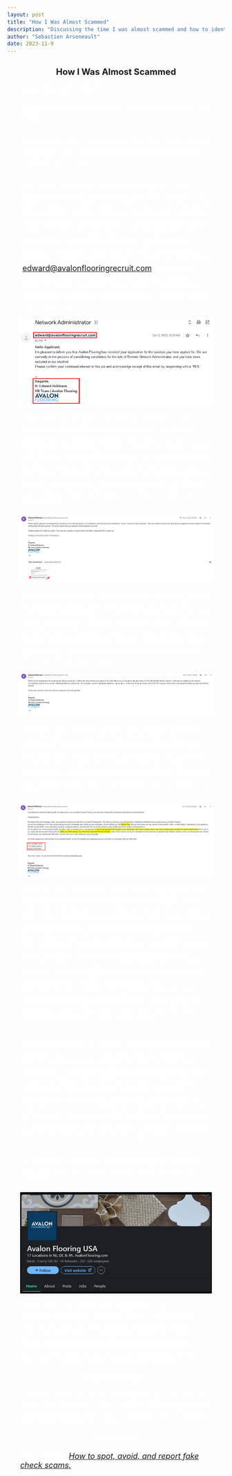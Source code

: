 ```yaml
---
layout: post
title: "How I Was Almost Scammed"
description: "Discussing the time I was almost scammed and how to identify misleading emails."
author: "Sebastien Arseneault"
date: 2023-11-9
---
```


<style>
  .indented-text {
    margin-left: 30px;
    margin-right: 30px;
    font-size: 18px;
    color: white;
  }

  .underline {
    text-decoration: underline;
  }

  .post-image-container {
    text-align: left; /* Center the image within its container */
    margin-top: 20px; /* Add margin at the top for space */
    margin-bottom: 20px; /* Add margin at the bottom for space */
  }

  .post-image {
    max-width: 100%; /* Ensure the image doesn't exceed its container width */
    height: auto; /* Maintain aspect ratio */
    display: block; /* Center the image within its container */
    margin: 0 auto; /* Add margin to center the image */
    object-fit: cover; /* Maintain aspect ratio and cover the container */
  }

  @media (max-width: 600px) {
    .indented-text {
      margin-right: 10px; /* Adjust the right margin for smaller screens */
    }
  }
</style>

<h2 style="text-align: center; font-size: 20px;">How I Was Almost Scammed</h2>

<div class="indented-text">
  <i>December 27th, 2023</i><br><br>
  <i class="underline">Topics Discussed:</i> Phishing, Social Engineering, and OSINT.<br><br>
  
  For my first post, I will discuss the time I was almost scammed and we will also look at how to identify misleading e-mails.<br><br>
  
First, let's talk about how I found myself in this position and how I responded to it. On October 7th, 2023, I was emailed by an "HR Team" member with the company 'Avalon Flooring' about a job position titled Network Administrator. I thought great! I was in the process of applying for IT / Cybersecurity related jobs, and I sent out many applications during this period. The initial e-mail seemed legit from the outset; it had a solid sounding e-mail name 'edward@avalonflooringrecruit.com' and had a company logo in the signature. Being the expert that I am in this industry <em>&#42;sarcasm&#42;</em> I should have caught this. Below is a screenshot of the first e-mail that reeled me in:

<div class="post-image-container">
    <img class="post-image" src="/assets/posts/scam-one1.png" alt="first screenshot of scam">
  </div>


In the red rectangles you will see both the e-mail name and the signature of the e-mail. At a quick glance this all seems normal but upon further inspection something seems phishy. It simply states "HR Team". Typically, employees of companies will list their position title along with what department they work in within the company. If I had caught this sooner, it might have raised some alarm bells in my head. Regardless, let’s see how this e-mail chain progresses:

   <div class="post-image-container">
    <img class="post-image" src="/assets/posts/scam-two.png" alt="second screenshot of scam">
  </div>

This attachment was a PDF file that required you to fill out your name and then answer a series of questions pertaining to computer networking. In this same document it further stated the work schedule, benefits, and the pay range for this position. So of course, I answered the questions to the best of my knowledge I had relating to computer networking. Here was their response:

 <div class="post-image-container">
    <img class="post-image" src="/assets/posts/scam-three.png" alt="third screenshot of scam">
  </div>

The best part of this scam in my opinion was the wait. It took two days to hear back from the "recruiter" and this is what made me feel like this was legit. We have all been there, waiting on edge to see if we progressed in the hiring process, especially a remote job with lucrative pay. However, the content within this final e-mail is what raised the alarm.

<div class="post-image-container">
    <img class="post-image" src="/assets/posts/scam-four.png" alt="fourth screenshot of scam">
  </div>

In this fourth and final e-mail, I have highlighted the key indicators of this being a fraudulent job offer. First, 60 USD an hour is a high amount of money and in my experience amounts like these are usually discussed during virtual or in person interviews. Secondly, a user ID and password will be given to a new employee after 5 days?? This seems a little odd to me because there is usually an onboarding process when you sign an offer letter. During this process new employees will slowly earn username and passwords before being given full administrative control over systems. Thirdly and most importantly is the check they were going to send me. This is the most important part of the scam because this is how they profit. <br><br>

According to the FTC (2022) "in a fake check scam, a person you don’t know asks you to deposit a check". In the red rectangle we will see that this individual is asking for my full complete name, full mailing address, and further contact information such as my phone number. I believe that this information would have been used to generate a fake check that would then be mailed directly to me. At this point in the scam, the scammer will then ask for money back from the victim. Often the scammer will ask for this in the form of a gift card. <br><br>

At this point I began to do a little digging. Starting with the basics, I found Avalon Flooring USA on LinkedIn.

<div class="post-image-container">
    <img class="post-image" src="/assets/posts/avalon-flooring.png" alt="Avalon Flooring">
  </div>
  
From here I searched the employees list for "Edward Robinson", no luck. Then, I called their number to inform them about a potential scam going around that is using their name to support it. Next, I was connected with a helpful customer service representative, and she explained to me that this scam has been ongoing for a while.

<p style="text-align: center;"><strong><em>Key Takeaways</em></strong></p>

I believe there are some important topics to discuss within this scenario. This e-mail is a cleverly crafted socially engineering scam that preys on individuals who are in search of a job. 

<p style="text-align: center;"><strong><em>References</em></strong></p>

<em>FTC. (2022). <a href="https://consumer.ftc.gov/articles/how-spot-avoid-report-fake-check-scams" target="_blank">How to spot, avoid, and report fake check scams.</a></em>

  
</div>
